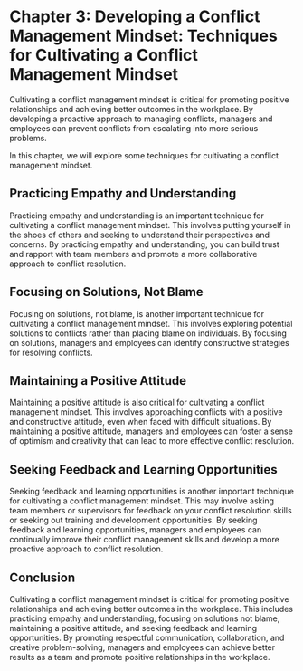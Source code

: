 Chapter 3: Developing a Conflict Management Mindset: Techniques for Cultivating a Conflict Management Mindset
=============================================================================================================

Cultivating a conflict management mindset is critical for promoting positive relationships and achieving better outcomes in the workplace. By developing a proactive approach to managing conflicts, managers and employees can prevent conflicts from escalating into more serious problems.

In this chapter, we will explore some techniques for cultivating a conflict management mindset.

Practicing Empathy and Understanding
------------------------------------

Practicing empathy and understanding is an important technique for cultivating a conflict management mindset. This involves putting yourself in the shoes of others and seeking to understand their perspectives and concerns. By practicing empathy and understanding, you can build trust and rapport with team members and promote a more collaborative approach to conflict resolution.

Focusing on Solutions, Not Blame
--------------------------------

Focusing on solutions, not blame, is another important technique for cultivating a conflict management mindset. This involves exploring potential solutions to conflicts rather than placing blame on individuals. By focusing on solutions, managers and employees can identify constructive strategies for resolving conflicts.

Maintaining a Positive Attitude
-------------------------------

Maintaining a positive attitude is also critical for cultivating a conflict management mindset. This involves approaching conflicts with a positive and constructive attitude, even when faced with difficult situations. By maintaining a positive attitude, managers and employees can foster a sense of optimism and creativity that can lead to more effective conflict resolution.

Seeking Feedback and Learning Opportunities
-------------------------------------------

Seeking feedback and learning opportunities is another important technique for cultivating a conflict management mindset. This may involve asking team members or supervisors for feedback on your conflict resolution skills or seeking out training and development opportunities. By seeking feedback and learning opportunities, managers and employees can continually improve their conflict management skills and develop a more proactive approach to conflict resolution.

Conclusion
----------

Cultivating a conflict management mindset is critical for promoting positive relationships and achieving better outcomes in the workplace. This includes practicing empathy and understanding, focusing on solutions not blame, maintaining a positive attitude, and seeking feedback and learning opportunities. By promoting respectful communication, collaboration, and creative problem-solving, managers and employees can achieve better results as a team and promote positive relationships in the workplace.


